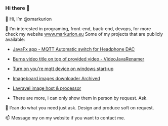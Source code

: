 ### Hi there 👋
👋 Hi, I’m @xmarkurion

👀 I’m interested in programing, front-end, back-end, devops, for more check my website www.markurion.eu
Some of my projects that are publicly available:
<br>
- [JavaFx app - MQTT Automatic switch for Headphone DAC](https://github.com/xmarkurion/javaFx-tray-Mqtt-fiio_K11?tab=readme-ov-file)
- [Burns video title on top of provided video - VideoJavaRenamer](https://github.com/xmarkurion/videoJavaRenamer)
- [Turn on you're mqtt device on windows start-up](https://github.com/xmarkurion/javaTrayMqtt)
- [Imageboard images downloader Archived](https://github.com/xmarkurion/4chaninator)
- [Lavravel image host & processor](https://github.com/xmarkurion/cdn)

- There are more, i can only show them in person by request. Ask. 

🌱 I’can do what you need just ask. Design and produce soft on request.

📫 Message my on my website if you want to contact me.
<!--
**xmarkurion/xmarkurion** is a ✨ _special_ ✨ repository because its `README.md` (this file) appears on your GitHub profile.

Here are some ideas to get you started:

- 🔭 I’m currently working on ...
- 🌱 I’m currently learning ...
- 👯 I’m looking to collaborate on ...
- 🤔 I’m looking for help with ...
- 💬 Ask me about ...
- 📫 How to reach me: ...
- 😄 Pronouns: ...
- ⚡ Fun fact: ...
💞️
-->
